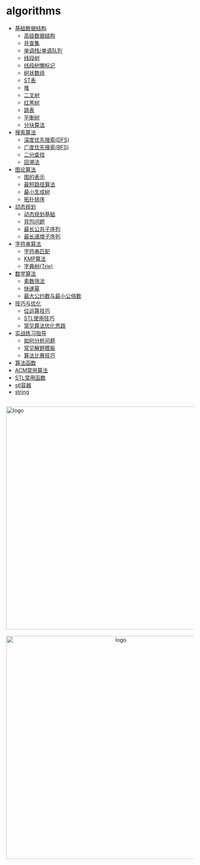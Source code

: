 # algorithms
  
- [基础数据结构](数据结构/基础数据结构.md)
   - [高级数据结构](数据结构/高级数据结构概述.md)
   - [并查集](数据结构/并查集.md)
   - [单调栈/单调队列](数据结构/单调栈和单调队列.md)
   - [线段树](数据结构/线段树.md)
   - [线段树懒标记](数据结构/线段树懒标记.md)
   - [树状数组](数据结构/树状数组.md)
   - [ST表](数据结构/ST表.md)
   - [堆](数据结构/堆.md)
   - [二叉树](数据结构/二叉树.md)
   - [红黑树](数据结构/红黑树.md)
   - [跳表](数据结构/跳表.md)
   - [平衡树](数据结构/平衡树.md)
   - [分块算法](数据结构/分块算法.md)
- [搜索算法](搜索算法/搜索算法概述.md)
   - [深度优先搜索(DFS)](搜索算法/深度优先搜索.md)
   - [广度优先搜索(BFS)](搜索算法/广度优先搜索.md)
   - [二分查找](搜索算法/二分查找.md)
   - [回溯法](搜索算法/回溯法.md)
- [图论算法](图论算法/图论概述.md)
   - [图的表示](图论算法/图的表示.md)
   - [最短路径算法](图论算法/最短路径算法.md)
   - [最小生成树](图论算法/最小生成树.md)
   - [拓扑排序](图论算法/拓扑排序.md)
- [动态规划](动态规划/动态规划概述.md)
   - [动态规划基础](动态规划/动态规划基础.md)
   - [背包问题](动态规划/背包问题.md)
   - [最长公共子序列](动态规划/最长公共子序列.md)
   - [最长递增子序列](动态规划/最长递增子序列.md)
- [字符串算法](字符串算法/字符串算法概述.md)
   - [字符串匹配](字符串算法/字符串匹配.md)
   - [KMP算法](字符串算法/KMP算法.md)
   - [字典树(Trie)](字符串算法/字典树.md)
- [数学算法](数学算法/数学算法概述.md)
   - [素数筛法](数学算法/素数筛法.md)
   - [快速幂](数学算法/快速幂.md)
   - [最大公约数与最小公倍数](数学算法/最大公约数与最小公倍数.md)
- [技巧与优化](技巧与优化/技巧与优化概述.md)
   - [位运算技巧](技巧与优化/位运算技巧.md)
   - [STL使用技巧](技巧与优化/STL使用技巧.md)
   - [常见算法优化思路](技巧与优化/常见算法优化思路.md)
- [实战练习指导](实战练习指导/实战练习概述.md)
    - [如何分析问题](实战练习指导/如何分析问题.md)
    - [常见解题模板](实战练习指导/常见解题模板.md)
    - [算法比赛技巧](实战练习指导/算法比赛技巧.md)
- [算法函数](算法函数.md)
- [ACM常用算法](ACM常用算法.md)
- [STL常用函数](STL常用函数.md)
- [stl容器](stl容器.md)
- [string](string.md)


<br />
<img  src='/img/bjkb.PNG' width="600" alt="logo">
<br />
<br />
<div align="center">

<img  src='/img/01.jpeg' width="600" alt="logo" />
</div>
<br />
<br />